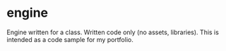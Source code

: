 # engine
Engine written for a class. Written code only (no assets, libraries). This is intended as a code sample for my portfolio.
